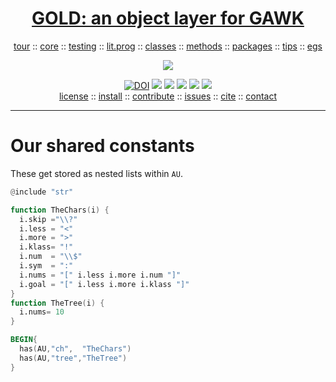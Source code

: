 <a name=top>
<h1 align=center><a href="/README.md#top">GOLD: an object layer for GAWK</a></h1>
<p align=center><a
href="https://github.com/timm/gold/blob/master/doc/01tour.md#top">tour</a> :: <a
href="https://github.com/timm/gold/blob/master/doc/01core.md#top">core</a> :: <a
href="https://github.com/timm/gold/blob/master/doc/03testing.md#top">testing</a> :: <a
href="https://github.com/timm/gold/doc/02doco.md#top">lit.prog</a> :: <a
href="https://github.com/timm/gold/blob/master/doc/05classes.md#top">classes</a> :: <a
href="https://github.com/timm/gold/blob/master/doc/06methods.md#top">methods</a> :: <a
href="https://github.com/timm/gold/blob/master/doc/06methods.md#top">packages</a> :: <a
href="https://github.com/timm/gold/blob/master/doc/07tips.md#top">tips</a> :: <a
href="https://github.com/timm/gold/blob/master/doc/08examples.md#top">egs</a> </p><p align=center>
<img src="https://github.com/timm/gold/blob/master/etc/img/coins.png"></p>
<p align=center><a 
href="https://doi.org/10.5281/zenodo.3841466"><img 
src="https://zenodo.org/badge/DOI/10.5281/zenodo.3841466.svg" alt="DOI"></a>
<img src="https://img.shields.io/badge/license-mit-red">   
<img src="https://img.shields.io/badge/language-gawk-orange">    
<img src="https://img.shields.io/badge/purpose-ai,se-blueviolet">
<img src="https://img.shields.io/badge/platform-mac,*nux-informational">
<a href="https://travis-ci.org/github/timm/gold"><img 
src="https://travis-ci.org/timm/gold.svg?branch=master"></a> <br> <a
href="https://github.com/timm/gold/blob/master/LICENSE.md#top">license</a> :: <a
href="https://github.com/timm/gold/blob/master/INSTALL.md#top">install</a> :: <a
href="https://github.com/timm/gold/blob/master/CODE_OF_CONDUCT.md#top">contribute</a> :: <a
href="https://github.com/timm/gold/issues">issues</a> :: <a
href="https://github.com/timm/gold/blob/master/CITATION.md#top">cite</a> :: <a
href="https://github.com/timm/gold/blob/master/CONTACT.md#top">contact</a></p><hr>


# Our  shared constants

These get stored as nested lists within `AU`.

```awk
@include "str"

function TheChars(i) {
  i.skip ="\\?"
  i.less = "<"
  i.more = ">"
  i.klass= "!"
  i.num  = "\\$"
  i.sym  = ":"
  i.nums = "[" i.less i.more i.num "]" 
  i.goal = "[" i.less i.more i.klass "]" 
}
function TheTree(i) {
  i.nums= 10
}

BEGIN{
  has(AU,"ch",  "TheChars")
  has(AU,"tree","TheTree")
}
```
